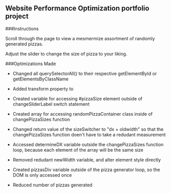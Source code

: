 ## Website Performance Optimization portfolio project

###Instructions

Scroll through the page to view a mesmermize assortment of randomly generated pizzas.

Adjust the slider to change the size of pizza to your liking.


###Optimizations Made

* Changed all querySelectorAll() to their respective getElementById or getElementsByClassName

* Added transform property to 

* Created variable for accessing #pizzaSize element outside of changeSliderLabel switch statement

* Created array for accessing randomPizzaContainer class inside of changePizzaSizes function

* Changed return value of the sizeSwitcher to "dx + oldwidth" so that the changePizzaSizes 
function doen't have to take a redudant measurement

* Accessed determineDX variable outside the changePizzaSizes function loop, because each element of the array will be the same size

* Removed redudant newWidth variable, and alter element style directly 

* Created pizzasDiv variable outside of the pizza generator loop, so the DOM is only accessed once

*  Reduced number of pizzas generated